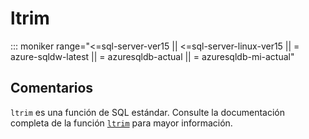 ﻿---
SidebarGroup: "index-text-functions"
Autogenerated: true
---

# ltrim

::: moniker range="<=sql-server-ver15 || <=sql-server-linux-ver15 || = azure-sqldw-latest || = azuresqldb-actual || = azuresqldb-mi-actual"

## Comentarios 

`ltrim` es una función de SQL estándar. Consulte la documentación completa de la función [`ltrim`](https://learn.microsoft.com/es-es/sql/t-sql/functions/ltrim-transact-sql) para mayor información.
